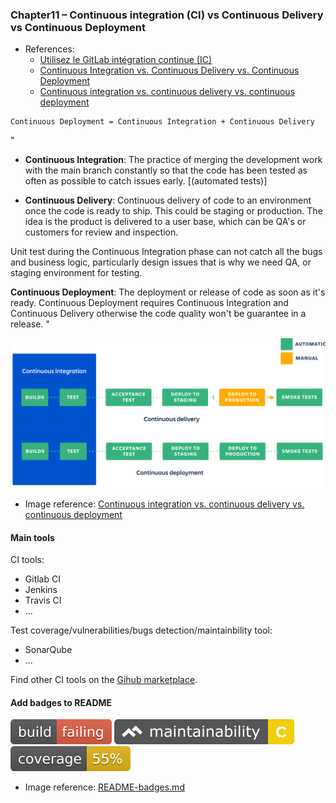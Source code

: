 ### Chapter11 – Continuous integration (CI) vs Continuous Delivery vs Continuous Deployment

- References:
    - [Utilisez le GitLab intégration continue (IC)](https://openclassrooms.com/fr/courses/5641721-utilisez-git-et-github-pour-vos-projets-de-developpement/6113136-utilisez-le-gitlab-integration-continue-ic)
    - [Continuous Integration vs. Continuous Delivery vs. Continuous Deployment](https://stackoverflow.com/questions/28608015/continuous-integration-vs-continuous-delivery-vs-continuous-deployment)
    - [Continuous integration vs. continuous delivery vs. continuous deployment ](https://www.atlassian.com/continuous-delivery/principles/continuous-integration-vs-delivery-vs-deployment)

```
Continuous Deployment = Continuous Integration + Continuous Delivery
```

"
- **Continuous Integration**: The practice of merging the development work with the main branch constantly so that the code has been tested as often as possible to catch issues early. [(automated tests)]

- **Continuous Delivery**: Continuous delivery of code to an environment once the code is ready to ship. This could be staging or production. The idea is the product is delivered to a user base, which can be QA's or customers for review and inspection.

Unit test during the Continuous Integration phase can not catch all the bugs and business logic, particularly design issues that is why we need QA, or staging environment for testing.

**Continuous Deployment**: The deployment or release of code as soon as it's ready. Continuous Deployment requires Continuous Integration and Continuous Delivery otherwise the code quality won't be guarantee in a release.
"

![](../../images/chapter11/ci_cd.png)

- Image reference: [Continuous integration vs. continuous delivery vs. continuous deployment ](https://www.atlassian.com/continuous-delivery/principles/continuous-integration-vs-delivery-vs-deployment)

#### Main tools

CI tools:
- Gitlab CI
- Jenkins
- Travis CI
- ...

Test coverage/vulnerabilities/bugs detection/maintainbility tool:
- SonarQube
- ...

Find other CI tools on the [Gihub marketplace](https://github.com/marketplace).

#### Add badges to README

![](../../images/chapter11/failing.svg)
![](../../images/chapter11/maintainability-C.svg)
![](../../images/chapter11/coverage.svg)

- Image reference: [README-badges.md](https://gist.github.com/tterb/982ae14a9307b80117dbf49f624ce0e8)




 